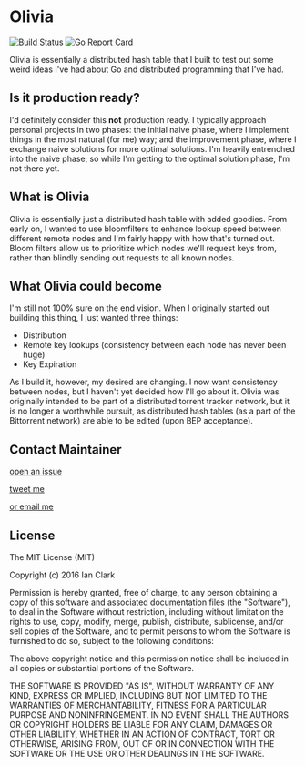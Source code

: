 # Olivia
[![Build Status](https://travis-ci.org/GrappigPanda/Olivia.svg?branch=master)](https://travis-ci.org/GrappigPanda/Olivia)
[![Go Report Card](https://goreportcard.com/badge/github.com/GrappigPanda/Olivia)](https://goreportcard.com/report/github.com/GrappigPanda/Olivia)

Olivia is essentially a distributed hash table that I built to test out some
weird ideas I've had about Go and distributed programming that I've had.

## Is it production ready?
I'd definitely consider this **not** production ready. I typically approach
personal projects in two phases: the initial naive phase, where I implement
things in the most natural (for me) way; and the improvement phase, where I
exchange naive solutions for more optimal solutions. I'm heavily entrenched
into the naive phase, so while I'm getting to the optimal solution phase, I'm
not there yet.

## What is Olivia
Olivia is essentially just a distributed hash table with added goodies.
From early on, I wanted to use bloomfilters to enhance lookup speed
between different remote nodes and I'm fairly happy with how that's turned
out. Bloom filters allow us to prioritize which nodes we'll request keys from,
rather than blindly sending out requests to all known nodes.

## What Olivia could become
I'm still not 100% sure on the end vision. When I originally started out
building this thing, I just wanted three things:
  - Distribution
  - Remote key lookups (consistency between each node has never been huge)
  - Key Expiration

As I build it, however, my desired are changing. I now want consistency between
nodes, but I haven't yet decided how I'll go about it. Olivia was originally
intended to be part of a distributed torrent tracker network, but it is no
longer a worthwhile pursuit, as distributed hash tables (as a part of the
Bittorrent network) are able to be edited (upon BEP acceptance).

## Contact Maintainer

[open an issue](https://github.com/GrappigPanda/notorious/issues/new)

[tweet me](http://twitter.com/GrappigPanda)

[or email me](mailto:ian@ianleeclark.com)

## License

The MIT License (MIT)

Copyright (c) 2016 Ian Clark

Permission is hereby granted, free of charge, to any person obtaining a copy of
this software and associated documentation files (the "Software"), to deal in
the Software without restriction, including without limitation the rights to
use, copy, modify, merge, publish, distribute, sublicense, and/or sell copies
of the Software, and to permit persons to whom the Software is furnished to do
so, subject to the following conditions:

The above copyright notice and this permission notice shall be included in all
copies or substantial portions of the Software.

THE SOFTWARE IS PROVIDED "AS IS", WITHOUT WARRANTY OF ANY KIND, EXPRESS OR
IMPLIED, INCLUDING BUT NOT LIMITED TO THE WARRANTIES OF MERCHANTABILITY,
FITNESS FOR A PARTICULAR PURPOSE AND NONINFRINGEMENT. IN NO EVENT SHALL THE
AUTHORS OR COPYRIGHT HOLDERS BE LIABLE FOR ANY CLAIM, DAMAGES OR OTHER
LIABILITY, WHETHER IN AN ACTION OF CONTRACT, TORT OR OTHERWISE, ARISING FROM,
OUT OF OR IN CONNECTION WITH THE SOFTWARE OR THE USE OR OTHER DEALINGS IN THE
SOFTWARE.
